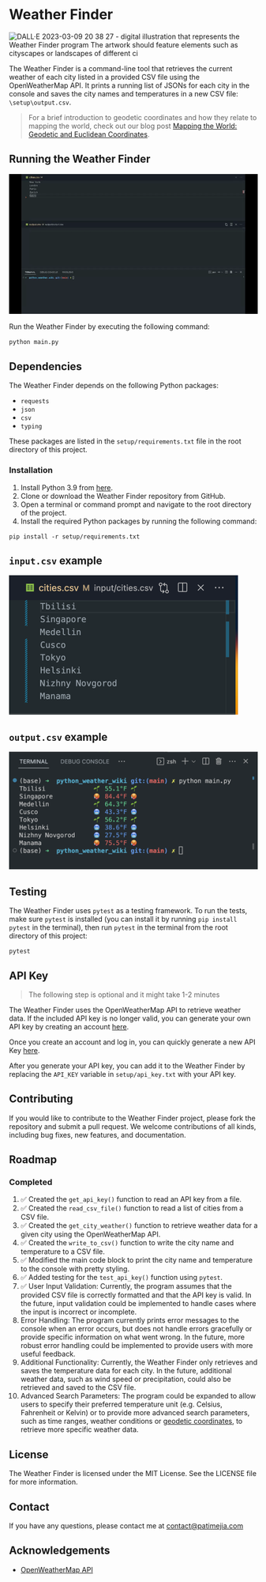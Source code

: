 # Weather Finder

![DALL·E 2023-03-09 20 38 27 -  digital illustration that represents the Weather Finder program  The artwork should feature elements such as cityscapes or landscapes of different ci](https://user-images.githubusercontent.com/92187562/224209208-702669c9-9283-45e8-95bc-f266496803c5.png)

The Weather Finder is a command-line tool that retrieves the current weather of each city listed in a provided CSV file using the OpenWeatherMap API. It prints a running list of JSONs for each city in the console and saves the city names and temperatures in a new CSV file: `\setup\output.csv`.

> For a brief introduction to geodetic coordinates and how they relate to mapping the world, check out our blog post [Mapping the World: Geodetic and Euclidean Coordinates](https://patimejia.medium.com/mapping-the-world-e418a23db95b).

## Running the Weather Finder

<!-- insert weather_wiki.gif -->

![weather_wiki](weather_wiki.gif)

Run the Weather Finder by executing the following command:

```
python main.py
```

## Dependencies

The Weather Finder depends on the following Python packages:

- `requests`
- `json`
- `csv`
- `typing`

These packages are listed in the `setup/requirements.txt` file in the root directory of this project.

### Installation

1. Install Python 3.9 from [here](https://www.python.org/downloads/).
2. Clone or download the Weather Finder repository from GitHub.
3. Open a terminal or command prompt and navigate to the root directory of the project.
4. Install the required Python packages by running the following command:

```
pip install -r setup/requirements.txt
```

## `input.csv` example

![input_csv](input.png)

## `output.csv` example

![output_to_console](console.png)

## Testing

The Weather Finder uses `pytest` as a testing framework. To run the tests, make sure `pytest` is installed (you can install it by running `pip install pytest` in the terminal), then run `pytest` in the terminal from the root directory of this project:

```
pytest
```

## API Key

> The following step is optional and it might take 1-2 minutes

The Weather Finder uses the OpenWeatherMap API to retrieve weather data. If the included API key is no longer valid, you can generate your own API key by creating an account [here](https://home.openweathermap.org/users/sign_up).

Once you create an account and log in, you can quickly generate a new API Key [here](https://home.openweathermap.org/api_keys).

After you generate your API key, you can add it to the Weather Finder by replacing the `API_KEY` variable in `setup/api_key.txt` with your API key.

## Contributing

If you would like to contribute to the Weather Finder project, please fork the repository and submit a pull request. We welcome contributions of all kinds, including bug fixes, new features, and documentation.

## Roadmap

### Completed

1. ✅ Created the `get_api_key()` function to read an API key from a file.
1. ✅ Created the `read_csv_file()` function to read a list of cities from a CSV file.
1. ✅ Created the `get_city_weather()` function to retrieve weather data for a given city using the OpenWeatherMap API.
1. ✅ Created the `write_to_csv()` function to write the city name and temperature to a CSV file.
1. ✅ Modified the main code block to print the city name and temperature to the console with pretty styling.
1. ✅ Added testing for the `test_api_key()` function using `pytest`.
1. ✅ User Input Validation: Currently, the program assumes that the provided CSV file is correctly formatted and that the API key is valid. In the future, input validation could be implemented to handle cases where the input is incorrect or incomplete.
1. Error Handling: The program currently prints error messages to the console when an error occurs, but does not handle errors gracefully or provide specific information on what went wrong. In the future, more robust error handling could be implemented to provide users with more useful feedback.
1. Additional Functionality: Currently, the Weather Finder only retrieves and saves the temperature data for each city. In the future, additional weather data, such as wind speed or precipitation, could also be retrieved and saved to the CSV file.
1. Advanced Search Parameters: The program could be expanded to allow users to specify their preferred temperature unit (e.g. Celsius, Fahrenheit or Kelvin) or to provide more advanced search parameters, such as time ranges, weather conditions or [geodetic coordinates](https://patimejia.medium.com/mapping-the-world-e418a23db95b), to retrieve more specific weather data.

## License

The Weather Finder is licensed under the MIT License. See the LICENSE file for more information.

## Contact

If you have any questions, please contact me at [contact@patimejia.com
](mailto:contact@patimejia.com)

## Acknowledgements

- [OpenWeatherMap API](https://openweathermap.org/api)
